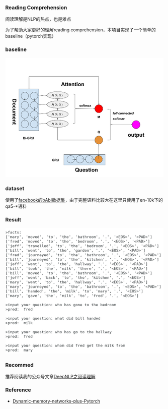 ### Reading Comprehension

阅读理解是NLP的热点，也是难点

为了帮助大家更好的理解reading comprehension，本项目实现了一个简单的baseline（pytorch实现）

### baseline
![baseline](./corpus/reading_comprehension.png)

### dataset

使用了[facebook的bAbI数据集](https://research.fb.com/downloads/babi/)，由于完整语料比较大在这里只使用了en-10k下的qa5-\*语料

### Result
![baseline](./corpus/result.png)

### Recommed
推荐阅读我的公众号文章[DeepNLP之阅读理解]()

### Reference

* [Dynamic-memory-networks-plus-Pytorch](https://github.com/dandelin/Dynamic-memory-networks-plus-Pytorch)
